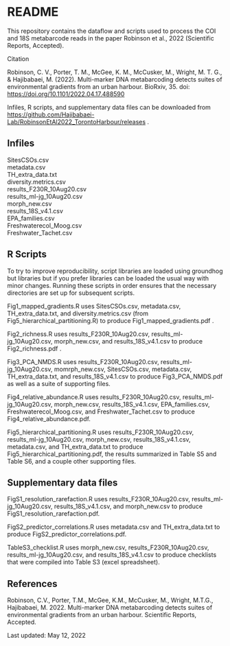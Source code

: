 # README

This repository contains the dataflow and scripts used to process the COI and 18S metabarcode reads in the paper Robinson et al., 2022 (Scientific Reports, Accepted).

Citation

Robinson, C. V., Porter, T. M., McGee, K. M., McCusker, M., Wright, M. T. G., & Hajibabaei, M. (2022). Multi-marker DNA metabarcoding detects suites of environmental gradients from an urban harbour. BioRxiv, 35. doi: https://doi.org/10.1101/2022.04.17.488590  

Infiles, R scripts, and supplementary data files can be downloaded from https://github.com/Hajibabaei-Lab/RobinsonEtAl2022_TorontoHarbour/releases .

## Infiles

SitesCSOs.csv  
metadata.csv  
TH_extra_data.txt  
diversity.metrics.csv  
results_F230R_10Aug20.csv  
results_ml-jg_10Aug20.csv  
morph_new.csv  
results_18S_v4.1.csv  
EPA_families.csv  
Freshwaterecol_Moog.csv  
Freshwater_Tachet.csv  

## R Scripts

To try to improve reproducibility, script libraries are loaded using groundhog but libraries but if you prefer libraries can be loaded the usual way with minor changes.  Running these scripts in order ensures that the necessary directories are set up for subsequent scripts.

Fig1_mapped_gradients.R uses SitesCSOs.csv, metadata.csv, TH_extra_data.txt, and diversity.metrics.csv (from Fig5_hierarchical_partitioning.R) to produce Fig1_mapped_gradients.pdf .

Fig2_richness.R uses results_F230R_10Aug20.csv, results_ml-jg_10Aug20.csv, morph_new.csv, and results_18S_v4.1.csv to produce Fig2_richness.pdf .

Fig3_PCA_NMDS.R uses results_F230R_10Aug20.csv, results_ml-jg_10Aug20.csv, momrph_new.csv, SitesCSOs.csv, metadata.csv, TH_extra_data.txt, and results_18S_v4.1.csv to produce Fig3_PCA_NMDS.pdf as well as a suite of supporting files.

Fig4_relative_abundance.R uses results_F230R_10Aug20.csv, results_ml-jg_10Aug20.csv, morph_new.csv, results_18S_v4.1.csv, EPA_families.csv, Freshwaterecol_Moog.csv, and Freshwater_Tachet.csv to produce Fig4_relative_abundance.pdf.

Fig5_hierarchical_partitioning.R uses results_F230R_10Aug20.csv, results_ml-jg_10Aug20.csv, morph_new.csv, results_18S_v4.1.csv, metadata.csv, and TH_extra_data.txt to produce Fig5_hierarchical_partitioning.pdf, the results summarized in Table S5 and Table S6, and a couple other supporting files.

## Supplementary data files

FigS1_resolution_rarefaction.R uses results_F230R_10Aug20.csv, results_ml-jg_10Aug20.csv, results_18S_v4.1.csv, and morph_new.csv to produce FigS1_resolution_rarefaction.pdf.  

FigS2_predictor_correlations.R uses metadata.csv and TH_extra_data.txt to produce FigS2_predictor_correlations.pdf.

TableS3_checklist.R uses morph_new.csv, results_F230R_10Aug20.csv, results_ml-jg_10Aug20.csv, and results_18S_v4.1.csv to produce checklists that were compiled into Table S3 (excel spreadsheet).

## References

Robinson, C.V., Porter, T.M., McGee, K.M., McCusker, M., Wright, M.T.G., Hajibabaei, M. 2022.  Multi-marker DNA metabarcoding detects suites of environmental gradients from an urban harbour.  Scientific Reports, Accepted.


Last updated: May 12, 2022
